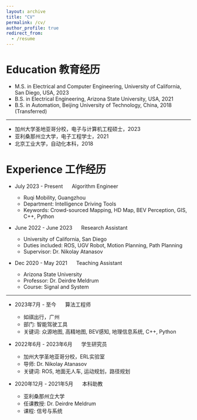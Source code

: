 ```yaml
---
layout: archive
title: "CV"
permalink: /cv/
author_profile: true
redirect_from:
  - /resume
---
```


Education 教育经历
======
* M.S. in Electrical and Computer Engineering, University of California, San Diego, USA, 2023
* B.S. in Electrical Engineering, Arizona State University, USA, 2021
* B.S. in Automation, Beijing University of Technology, China, 2018 (Transferred)

---

* 加州大学圣地亚哥分校，电子与计算机工程硕士，2023
* 亚利桑那州立大学，电子工程学士，2021
* 北京工业大学，自动化本科，2018


Experience 工作经历
======
<!-- [Shusen Lin's Resume](/files/Shusen_Resume.pdf) -->
* July 2023 - Present $\quad$ Algorithm Engineer
  * Ruqi Mobility, Guangzhou
  * Department: Intelligence Driving Tools
  * Keywords: Crowd-sourced Mapping, HD Map, BEV Perception, GIS, C++, Python

* June 2022 - June 2023 $\quad$ Research Assistant
  * University of California, San Diego
  * Duties included: ROS, UGV Robot, Motion Planning, Path Planning
  * Supervisor: Dr. Nikolay Atanasov

* Dec 2020 - May 2021 $\quad$ Teaching Assistant
  * Arizona State University
  * Professor: Dr. Deirdre Meldrum
  * Course: Signal and System 

---

* 2023年7月 - 至今 $\quad$ 算法工程师
  * 如祺出行，广州
  * 部门: 智能驾驶工具
  * 关键词: 众源地图, 高精地图, BEV感知, 地理信息系统, C++, Python

* 2022年6月 - 2023年6月 $\quad$ 学生研究员
  * 加州大学圣地亚哥分校，ERL实验室
  * 导师: Dr. Nikolay Atanasov
  * 关键词: ROS, 地面无人车, 运动规划，路径规划

* 2020年12月 - 2021年5月 $\quad$ 本科助教
  * 亚利桑那州立大学
  * 任课教授: Dr. Deirdre Meldrum
  * 课程: 信号与系统

<!-- Publications
======
  <ul>{% for post in site.publications %}
    {% include archive-single-cv.html %}
  {% endfor %}</ul> -->
  
<!-- Talks
======
  <ul>{% for post in site.talks %}
    {% include archive-single-talk-cv.html %}
  {% endfor %}</ul>
  
Teaching
======
  <ul>{% for post in site.teaching %}
    {% include archive-single-cv.html %}
  {% endfor %}</ul>
  
Service and leadership
======
* Currently signed in to 43 different slack teams -->

